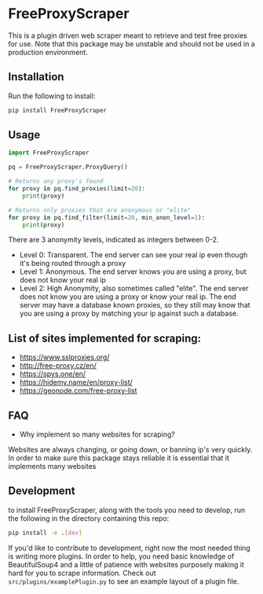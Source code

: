 # FreeProxyScraper
This is a plugin driven web scraper meant to retrieve and test free proxies for use. Note that this package may be unstable and should not be used in a production environment.

## Installation
Run the following to install:

```bash
pip install FreeProxyScraper
```

## Usage

```python
import FreeProxyScraper

pq = FreeProxyScraper.ProxyQuery()

# Returns any proxy's found
for proxy in pq.find_proxies(limit=20):
    print(proxy)

# Returns only proxies that are anonymous or "elite"
for proxy in pq.find_filter(limit=20, min_anon_level=1):
    print(proxy)
```

There are 3 anonymity levels, indicated as integers between 0-2.

- Level 0: Transparent. The end server can see your real ip even though it's being routed through a proxy
- Level 1: Anonymous. The end server knows you are using a proxy, but does not know your real ip
- Level 2: High Anonymity, also sometimes called "elite". The end server does not know you are using a proxy or know your real ip. The end server may have a database known proxies, so they still may know that you are using a proxy by matching your ip against such a database.

## List of sites implemented for scraping:
- https://www.sslproxies.org/
- http://free-proxy.cz/en/
- https://spys.one/en/
- https://hidemy.name/en/proxy-list/
- https://geonode.com/free-proxy-list

## FAQ
- Why implement so many websites for scraping?

Websites are always changing, or going down, or banning ip's very quickly. In order to make sure this package stays reliable it is essential that it implements many websites

## Development
to install FreeProxyScraper, along with the tools you need to develop, run the following in the directory containing this repo:

```bash
pip install -e .[dev]
```

If you'd like to contribute to development, right now the most needed thing is writing more plugins. In order to help, you need basic knowledge of BeautifulSoup4 and a little of patience with websites purposely making it hard for you to scrape information. Check out `src/plugins/examplePlugin.py` to see an example layout of a plugin file.